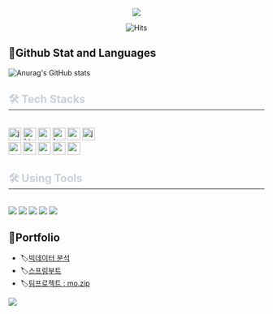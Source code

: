 <div align='center'>
  <p>
    <a href="https://github.com/zzzissu">
      <img src="https://capsule-render.vercel.app/api?type=venom&height=250&color=FFD1FA&text=zzzissu's%20Repository&fontColor=FFE1FA&fontSize=50&section=header&stroke=FFFFFF"/>
    </a>
  </p>
  
![Hits](https://hits.seeyoufarm.com/api/count/incr/badge.svg?url=https%3A%2F%2Fgithub.com%2Fzzzissu&count_bg=%23FFDAC7&title_bg=%23FFADAD&icon=github.svg&icon_color=%23E7E7E7&title=hits&edge_flat=false)

</div>

## 📌Github Stat and Languages
![Anurag's GitHub stats](https://github-readme-stats.vercel.app/api?username=zzzissu&theme=buefy&show_icons=true)

<div style="text-align: left;">
    <h2 style="border-bottom: 1px solid #21262d; color: #c9d1d9;"> 🛠️ Tech Stacks </h2> <br>
    <div style="margin: ; text-align: left;">
        <img height="25" src="https://img.shields.io/badge/Java-ED8B00?style=for-the-badge&logo=openjdk&logoColor=white" title="java"/>
        <img height="25" src="https://img.shields.io/badge/HTML-239120?style=for-the-badge&logo=html5&logoColor=white" title="html"/> 
        <img height="25" src="https://img.shields.io/badge/CSS-239120?&style=for-the-badge&logo=css3&logoColor=white" title="css"/> 
        <img height="25" src="https://img.shields.io/badge/Bootstrap-563D7C?style=for-the-badge&logo=bootstrap&logoColor=white" title="bootstrap"/> 
        <img height="25" src="https://img.shields.io/badge/Spring-6DB33F?style=for-the-badge&logo=spring&logoColor=white" title="spring"/>
        <img height="25" src="https://img.shields.io/badge/jQuery-0769AD?style=for-the-badge&logo=jquery&logoColor=white" title="jquery"/> <br>
        <img height="25" src="https://img.shields.io/badge/HTML5-E34F26?style=for-the-badge&logo=HTML5&logoColor=white">
        <img height="25" src="https://img.shields.io/badge/Javascript-F7DF1E?style=for-the-badge&logo=Javascript&logoColor=white">
        <img height="25" src="https://img.shields.io/badge/Python-3776AB?style=for-the-badge&logo=Python&logoColor=white">
        <img height="25" src="https://img.shields.io/badge/Spring Boot-6DB33F?style=for-the-badge&logo=Spring Boot&logoColor=white">
        <img height="25" src="https://img.shields.io/badge/Oracle-F80000?style=for-the-badge&logo=Oracle&logoColor=white">
    </div>
</div>

<div style="text-align: left;">
    <h2 style="border-bottom: 1px solid #21262d; color: #c9d1d9;"> 🛠️ Using Tools </h2> <br>
    <div style="margin: ; text-align: left;">
        <img src="https://img.shields.io/badge/Docker-2496ED?style=for-the-badge&logo=Docker&logoColor=white">
        <img src="https://img.shields.io/badge/Git-F05032?style=for-the-badge&logo=Git&logoColor=white">
        <img src="https://img.shields.io/badge/Github-181717?style=for-the-badge&logo=Github&logoColor=white">
        <img src="https://img.shields.io/badge/VS Code-007ACC?style=for-the-badge&logo=Visual Studio Code&logoColor=white">
        <img src="https://img.shields.io/badge/IntelliJ IDEA-000000?style=for-the-badge&logo=IntelliJ IDEA&logoColor=white">
    </div>
</div>
    <!-- <img height="25" src="" title=""/>  -->
<!--
## 🪡Technique Table
| 기술분류 | 명세 |
|:---:|:---:|
|Visual Studio Code|Python 개발, Spring Boot 개발|
|Oracle 21C| Database 기본 학습|
-->

## 📑Portfolio
 - 🏷️[빅데이터 분석](https://github.com/zzzissu/bigdata-analysis2024) <br/>
 - 🏷️[스프링부트](https://github.com/zzzissu/basic-springboot-2024) <br/>
 - 🏷️[팀프로젝트 : mo.zip](https://github.com/PKNU-JavaStudy/mozip_backend)
  
  <p>
      <img src="https://capsule-render.vercel.app/api?type=waving&color=EFBEDE&height=150&section=footer" />
  </p>

